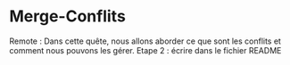 # Merge-Conflits
Remote : Dans cette quête, nous allons aborder ce que sont les conflits et comment nous pouvons les gérer.
Etape 2 : écrire dans le fichier README

